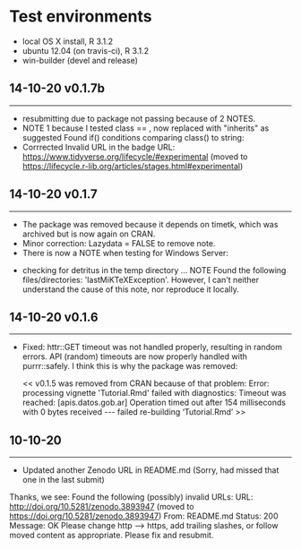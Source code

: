 # Test environments
* local OS X install, R 3.1.2
* ubuntu 12.04 (on travis-ci), R 3.1.2
* win-builder (devel and release)

## 14-10-20 v0.1.7b
-------------------
- resubmitting due to package not passing because of 2 NOTES.
- NOTE 1 because I tested class == , now replaced with "inherits" as suggested
     Found if() conditions comparing class() to string:
- Corrrected Invalid URL in the badge 
     URL: https://www.tidyverse.org/lifecycle/#experimental (moved to https://lifecycle.r-lib.org/articles/stages.html#experimental)


## 14-10-20 v0.1.7
-------------------
- The package was removed because it depends on timetk, which was archived but is now again on CRAN.
- Minor correction: Lazydata = FALSE to remove note.
- There is now a NOTE when testing for Windows Server:
* checking for detritus in the temp directory ... NOTE Found the following files/directories:
  'lastMiKTeXException'. However, I can't neither understand the cause of this note, nor reproduce it locally. 


## 14-10-20 v0.1.6
-------------------
- Fixed: httr::GET timeout was not handled properly, resulting in random errors.
  API (random) timeouts are now properly handled with purrr::safely. 
  I think this is why the package was removed:
  
  << v0.1.5 was removed from CRAN because of that problem:
   Error: processing vignette 'Tutorial.Rmd' failed with diagnostics:
    Timeout was reached: [apis.datos.gob.ar] Operation timed out after 154 milliseconds with 0 bytes received
    --- failed re-building ‘Tutorial.Rmd’ >>


## 10-10-20
------------
- Updated another Zenodo URL in README.md (Sorry, had missed that one in the last submit)

Thanks, we see:
   Found the following (possibly) invalid URLs:
     URL: http://doi.org/10.5281/zenodo.3893947 (moved to 
https://doi.org/10.5281/zenodo.3893947)
       From: README.md
       Status: 200
       Message: OK
Please change http --> https, add trailing slashes, or follow moved 
content as appropriate.
Please fix and resubmit.

